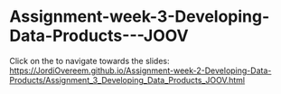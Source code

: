 # Assignment-week-3-Developing-Data-Products---JOOV
Click on the to navigate towards the slides: https://JordiOvereem.github.io/Assignment-week-2-Developing-Data-Products/Assignment_3_Developing_Data_Products_JOOV.html
